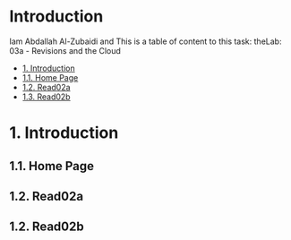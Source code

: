 # Introduction

Iam Abdallah Al-Zubaidi and This is a table of content to this task: theLab: 03a - Revisions and the Cloud

- [1. Introduction](#https://xbid.github.io/reading-notes//)
- [1.1. Home Page](#https://xbid.github.io/reading-notes/homepage)
- [1.2. Read02a](#https://xbid.github.io/reading-notes/Read02a/)
- [1.3. Read02b](#https://xbid.github.io/reading-notes/Read02b/)

# 1. Introduction
## 1.1. Home Page
## 1.2. Read02a
## 1.2. Read02b